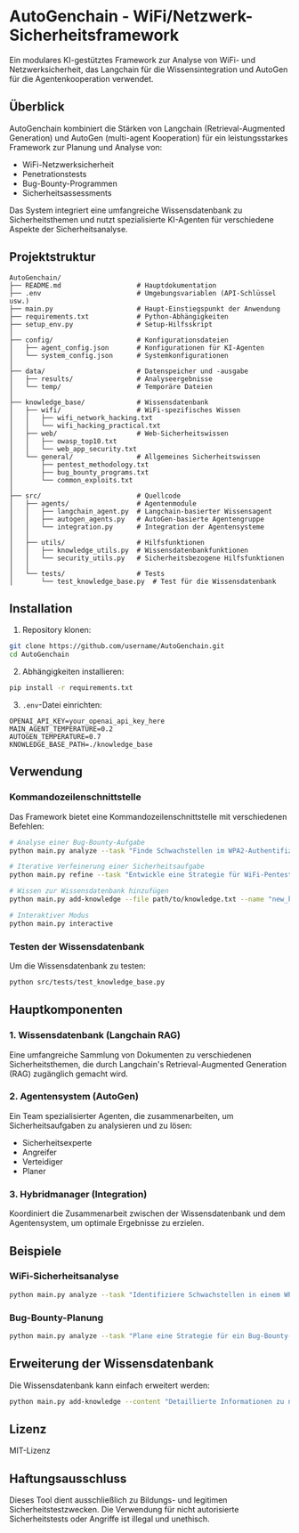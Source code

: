 # AutoGenchain - WiFi/Netzwerk-Sicherheitsframework

Ein modulares KI-gestütztes Framework zur Analyse von WiFi- und Netzwerksicherheit, das Langchain für die Wissensintegration und AutoGen für die Agentenkooperation verwendet.

## Überblick

AutoGenchain kombiniert die Stärken von Langchain (Retrieval-Augmented Generation) und AutoGen (multi-agent Kooperation) für ein leistungsstarkes Framework zur Planung und Analyse von:

- WiFi-Netzwerksicherheit
- Penetrationstests
- Bug-Bounty-Programmen
- Sicherheitsassessments

Das System integriert eine umfangreiche Wissensdatenbank zu Sicherheitsthemen und nutzt spezialisierte KI-Agenten für verschiedene Aspekte der Sicherheitsanalyse.

## Projektstruktur

```
AutoGenchain/
├── README.md                   # Hauptdokumentation
├── .env                        # Umgebungsvariablen (API-Schlüssel usw.)
├── main.py                     # Haupt-Einstiegspunkt der Anwendung
├── requirements.txt            # Python-Abhängigkeiten
├── setup_env.py                # Setup-Hilfsskript
│
├── config/                     # Konfigurationsdateien
│   ├── agent_config.json       # Konfigurationen für KI-Agenten
│   └── system_config.json      # Systemkonfigurationen
│
├── data/                       # Datenspeicher und -ausgabe
│   ├── results/                # Analyseergebnisse
│   └── temp/                   # Temporäre Dateien
│
├── knowledge_base/             # Wissensdatenbank
│   ├── wifi/                   # WiFi-spezifisches Wissen
│   │   ├── wifi_network_hacking.txt
│   │   └── wifi_hacking_practical.txt
│   ├── web/                    # Web-Sicherheitswissen
│   │   ├── owasp_top10.txt
│   │   └── web_app_security.txt
│   └── general/                # Allgemeines Sicherheitswissen
│       ├── pentest_methodology.txt
│       ├── bug_bounty_programs.txt
│       └── common_exploits.txt
│
├── src/                        # Quellcode
│   ├── agents/                 # Agentenmodule
│   │   ├── langchain_agent.py  # Langchain-basierter Wissensagent
│   │   ├── autogen_agents.py   # AutoGen-basierte Agentengruppe
│   │   └── integration.py      # Integration der Agentensysteme
│   │
│   ├── utils/                  # Hilfsfunktionen
│   │   ├── knowledge_utils.py  # Wissensdatenbankfunktionen
│   │   └── security_utils.py   # Sicherheitsbezogene Hilfsfunktionen
│   │
│   └── tests/                  # Tests
│       └── test_knowledge_base.py  # Test für die Wissensdatenbank
```

## Installation

1. Repository klonen:
```bash
git clone https://github.com/username/AutoGenchain.git
cd AutoGenchain
```

2. Abhängigkeiten installieren:
```bash
pip install -r requirements.txt
```

3. `.env`-Datei einrichten:
```
OPENAI_API_KEY=your_openai_api_key_here
MAIN_AGENT_TEMPERATURE=0.2
AUTOGEN_TEMPERATURE=0.7
KNOWLEDGE_BASE_PATH=./knowledge_base
```

## Verwendung

### Kommandozeilenschnittstelle

Das Framework bietet eine Kommandozeilenschnittstelle mit verschiedenen Befehlen:

```bash
# Analyse einer Bug-Bounty-Aufgabe
python main.py analyze --task "Finde Schwachstellen im WPA2-Authentifizierungsprozess"

# Iterative Verfeinerung einer Sicherheitsaufgabe
python main.py refine --task "Entwickle eine Strategie für WiFi-Pentesting" --iterations 3

# Wissen zur Wissensdatenbank hinzufügen
python main.py add-knowledge --file path/to/knowledge.txt --name "new_knowledge.txt"

# Interaktiver Modus
python main.py interactive
```

### Testen der Wissensdatenbank

Um die Wissensdatenbank zu testen:

```bash
python src/tests/test_knowledge_base.py
```

## Hauptkomponenten

### 1. Wissensdatenbank (Langchain RAG)
Eine umfangreiche Sammlung von Dokumenten zu verschiedenen Sicherheitsthemen, die durch Langchain's Retrieval-Augmented Generation (RAG) zugänglich gemacht wird.

### 2. Agentensystem (AutoGen)
Ein Team spezialisierter Agenten, die zusammenarbeiten, um Sicherheitsaufgaben zu analysieren und zu lösen:
- Sicherheitsexperte
- Angreifer
- Verteidiger
- Planer

### 3. Hybridmanager (Integration)
Koordiniert die Zusammenarbeit zwischen der Wissensdatenbank und dem Agentensystem, um optimale Ergebnisse zu erzielen.

## Beispiele

### WiFi-Sicherheitsanalyse
```bash
python main.py analyze --task "Identifiziere Schwachstellen in einem WPA2-Enterprise-Netzwerk mit RADIUS-Server"
```

### Bug-Bounty-Planung
```bash
python main.py analyze --task "Plane eine Strategie für ein Bug-Bounty-Programm für eine E-Commerce-Website"
```

## Erweiterung der Wissensdatenbank

Die Wissensdatenbank kann einfach erweitert werden:

```bash
python main.py add-knowledge --content "Detaillierte Informationen zu neuen Sicherheitsthemen..." --name "neues_thema.txt"
```

## Lizenz

MIT-Lizenz

## Haftungsausschluss

Dieses Tool dient ausschließlich zu Bildungs- und legitimen Sicherheitstestzwecken. Die Verwendung für nicht autorisierte Sicherheitstests oder Angriffe ist illegal und unethisch. 